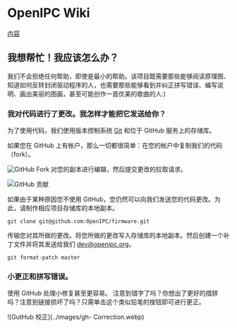 # OpenIPC Wiki 
[内容](../README.md)

我想帮忙！我应该怎么办？ 
----------------------------

我们不会拒绝任何帮助，即使是最小的帮助。该项目既需要那些能够阅读原理图、知道如何反转封闭驱动程序的人，也需要那些能够看到并纠正拼写错误、编写说明、画出美丽的图画，甚至可能创作一首优美的歌曲的人:)

### 我对代码进行了更改。我怎样才能把它发送给你？

为了使用代码，我们使用版本控制系统 [Git][gitdoc] 和位于 GitHub 服务上的存储库。

如果您在 GitHub 上有帐户，那么一切都很简单：在您的帐户中复制我们的代码（fork）。

![GitHub Fork](../images/gh-fork.webp) 对您的副本进行编辑，然后提交更改的拉取请求。

![GitHub 贡献](../images/gh-contribute.webp)

如果由于某种原因您不使用 GitHub，您仍然可以向我们发送您的代码更改。为此，请制作相应项目存储库的本地副本。

```
git clone git@github.com:OpenIPC/firmware.git
```
传输您对其所做的更改。将您所做的更改写入存储库的本地副本。然后创建一个补丁文件并将其发送给我们 <dev@openipc.org>。

```
git format-patch master
```

### 小更正和拼写错误。

使用 GitHub 处理小修复甚至更容易。  注意到错字了吗？你想出了更好的措辞吗？注意到链接损坏了吗？只需单击这个类似铅笔的按钮即可进行更正。

![GutHub 校正](../images/gh- Correction.webp)

[gh-signup]: https://github.com/signup
[gitdoc]: https://git-scm.com/book/ru/v2
